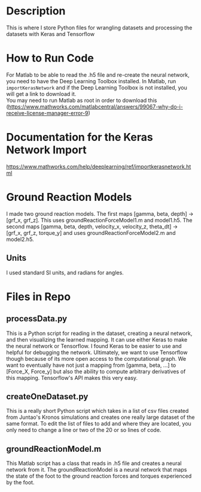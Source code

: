 # Description
This is where I store Python files for wrangling datasets and processing the datasets with Keras and Tensorflow 

# How to Run Code
For Matlab to be able to read the .h5 file and re-create the neural network, you need to have the Deep Learning Toolbox installed. In Matlab, run ```importKerasNetwork``` and if the Deep Learning Toolbox is not installed, you will get a link to download it. <br />
You may need to run Matlab as root in order to download this (https://www.mathworks.com/matlabcentral/answers/99067-why-do-i-receive-license-manager-error-9)

# Documentation for the Keras Network Import
https://www.mathworks.com/help/deeplearning/ref/importkerasnetwork.html

# Ground Reaction Models
I made two ground reaction models. The first maps [gamma, beta, depth] -> [grf_x, grf_z]. This uses groundReactionForceModel1.m and model1.h5. The second maps [gamma, beta, depth, velocity_x, velocity_z, theta_dt] -> [grf_x, grf_z, torque_y] and uses groundReactionForceModel2.m and model2.h5.

## Units
I used standard SI units, and radians for angles.

# Files in Repo

## processData.py
This is a Python script for reading in the dataset, creating a neural network, and then visualizing the learned mapping. It can use either Keras to make the neural network or Tensorflow. I found Keras to be easier to use and helpful for debugging the network. Ultimately, we want to use Tensorflow though because of its more open access to the computational graph. We want to eventually have not just a mapping from [gamma, beta, ...] to [Force_X, Force_y] but also the ability to compute arbitrary derivatives of this mapping. Tensorflow's API makes this very easy. 

## createOneDataset.py
This is a really short Python script which takes in a list of csv files created from Juntao's Kronos simulations and creates one really large dataset of the same format. To edit the list of files to add and where they are located, you only need to change a line or two of the 20 or so lines of code.  

## groundReactionModel.m
This Matlab script has a class that reads in .h5 file and creates a neural network from it. The groundReactionModel is a neural network that maps the state of the foot to the ground reaction forces and torques experienced by the foot. 

